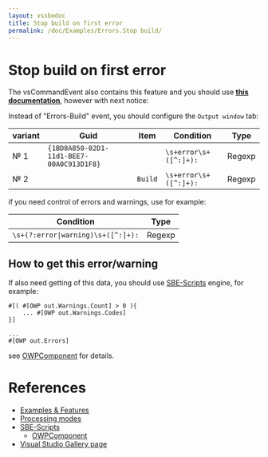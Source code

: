 ```yaml
---
layout: vssbedoc
title: Stop build on first error
permalink: /doc/Examples/Errors.Stop build/
---
```


# Stop build on first error

The vsCommandEvent also contains this feature and you should use **[this documentation](http://vssbe.r-eg.net/doc/Examples/Errors.Stop%20build/)**, however with next notice:

Instead of "Errors-Build" event, you should configure the `Output window` tab:


variant  | Guid                                    | Item   | Condition                            | Type
---------|-----------------------------------------|---------|-------------------------------------|------
№ 1     |`{1BD8A850-02D1-11d1-BEE7-00A0C913D1F8}` |         | <code>\s+error\s+([&#94;:]+):</code> | Regexp
№ 2     |                                         | `Build` | <code>\s+error\s+([&#94;:]+):</code> | Regexp


if you need control of errors and warnings, use for example:

Condition | Type
----------|------
<code>\s+(?:error&#124;warning)\s+([&#94;:]+):</code> | Regexp

## How to get this error/warning

If also need getting of this data, you should use [SBE-Scripts](../../Scripts/SBE-Scripts/) engine, for example:

```{{site.sbelang1}}
#[( #[OWP out.Warnings.Count] > 0 ){
    ... #[OWP out.Warnings.Codes]
}]

...
#[OWP out.Errors]
```

see [OWPComponent](../../Scripts/SBE-Scripts/Components/OWPComponent/) for details.


# References

* [Examples & Features](../../Examples/)
* [Processing modes](../../Modes/)
* [SBE-Scripts](../../Scripts/SBE-Scripts/)
    * [OWPComponent](../../Scripts/SBE-Scripts/Components/OWPComponent/)
* [Visual Studio Gallery page](https://visualstudiogallery.msdn.microsoft.com/ad9f19b2-04c0-46fe-9637-9a52ce4ca661/)
